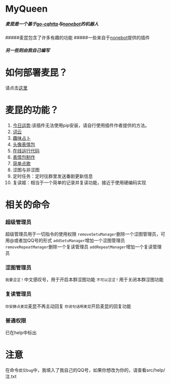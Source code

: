 <!--
 * @Author: zh(RickSchanze)(帝皇の惊)
 * @Description: 描述
 * @Date: 2022-05-10 13:56:14
 * @LastEditTime: 2022-05-10 14:15:02
-->
# MyQueen
##### 麦昆是一个基于[go-cqhttp](https://docs.go-cqhttp.org/)与[nonebot](https://nb2.baka.icu/)的机器人
#####麦昆包含了许多有趣的功能
#####一些来自于[nonebot](https://nb2.baka.icu/)提供的插件
##### 另一些则由我自己编写
# 如何部署麦昆？
请点击[这里](https://www.cnblogs.com/RickSchanze/articles/16146041.html)
# 麦昆的功能？
1. [今日运势](https://github.com/MinatoAquaCrews/nonebot_plugin_fortune):该插件无法使用pip安装，请自行使用插件作者提供的方法。
2. [词云](https://github.com/he0119/nonebot-plugin-wordcloud)
3. [趣味占卜](https://github.com/noneplugin/nonebot-plugin-shindan)
4. [头像表情包](https://github.com/noneplugin/nonebot-plugin-petpet)
5. [在线运行代码](https://github.com/yzyyz1387/nonebot_plugin_code)
6. [表情包制作](https://github.com/noneplugin/nonebot-plugin-memes)
7. [简单点歌](https://github.com/noneplugin/nonebot-plugin-simplemusic)
8. 涩图与非涩图
9. 定时任务：定时往群里发送番剧更新信息
10. 复读姬：相当于一个简单的记录并复读功能，接近于使用硬编码实现
# 相关的命令
### 超级管理员
超级管理员用于一切指令的使用权限
`removeSetuManager`删除一个涩图管理员，可用@或者加QQ号的形式
`addSetuManager`增加一个涩图管理员
`removeRepeatManager`删除一个复读管理员
`addRepeatManager`增加一个复读管理员
### 涩图管理员
`我要涩涩！`中文感叹号，用于开启本群涩图功能
`不可以涩涩！`用于关闭本群涩图功能
### 复读管理员
`你安静点麦昆`麦昆不再主动回复
`你说句话啊麦昆`开启麦昆的回复功能
### 普通权限
已在help中标出
# 注意
在命令`提交bug`中，我填入了我自己的QQ号，如果你想改为你的，请查看src/help/注.txt
